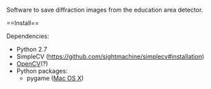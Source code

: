 Software to save diffraction images from the education area detector.

==Install==

Dependencies:
* Python 2.7
* SimpleCV (https://github.com/sightmachine/simplecv#installation)
* [OpenCV](http://opencv.org/)(?)
* Python packages:
  * pygame ([Mac OS X](https://bitbucket.org/pygame/pygame/issue/82/homebrew-on-leopard-fails-to-install#comment-627494))
